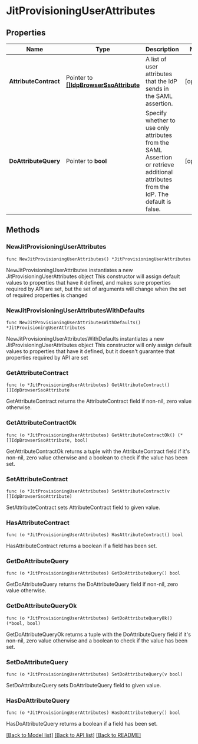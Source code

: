 # JitProvisioningUserAttributes

## Properties

Name | Type | Description | Notes
------------ | ------------- | ------------- | -------------
**AttributeContract** | Pointer to [**[]IdpBrowserSsoAttribute**](IdpBrowserSsoAttribute.md) | A list of user attributes that the IdP sends in the SAML assertion. | [optional] 
**DoAttributeQuery** | Pointer to **bool** | Specify whether to use only attributes from the SAML Assertion or retrieve additional attributes from the IdP. The default is false. | [optional] 

## Methods

### NewJitProvisioningUserAttributes

`func NewJitProvisioningUserAttributes() *JitProvisioningUserAttributes`

NewJitProvisioningUserAttributes instantiates a new JitProvisioningUserAttributes object
This constructor will assign default values to properties that have it defined,
and makes sure properties required by API are set, but the set of arguments
will change when the set of required properties is changed

### NewJitProvisioningUserAttributesWithDefaults

`func NewJitProvisioningUserAttributesWithDefaults() *JitProvisioningUserAttributes`

NewJitProvisioningUserAttributesWithDefaults instantiates a new JitProvisioningUserAttributes object
This constructor will only assign default values to properties that have it defined,
but it doesn't guarantee that properties required by API are set

### GetAttributeContract

`func (o *JitProvisioningUserAttributes) GetAttributeContract() []IdpBrowserSsoAttribute`

GetAttributeContract returns the AttributeContract field if non-nil, zero value otherwise.

### GetAttributeContractOk

`func (o *JitProvisioningUserAttributes) GetAttributeContractOk() (*[]IdpBrowserSsoAttribute, bool)`

GetAttributeContractOk returns a tuple with the AttributeContract field if it's non-nil, zero value otherwise
and a boolean to check if the value has been set.

### SetAttributeContract

`func (o *JitProvisioningUserAttributes) SetAttributeContract(v []IdpBrowserSsoAttribute)`

SetAttributeContract sets AttributeContract field to given value.

### HasAttributeContract

`func (o *JitProvisioningUserAttributes) HasAttributeContract() bool`

HasAttributeContract returns a boolean if a field has been set.

### GetDoAttributeQuery

`func (o *JitProvisioningUserAttributes) GetDoAttributeQuery() bool`

GetDoAttributeQuery returns the DoAttributeQuery field if non-nil, zero value otherwise.

### GetDoAttributeQueryOk

`func (o *JitProvisioningUserAttributes) GetDoAttributeQueryOk() (*bool, bool)`

GetDoAttributeQueryOk returns a tuple with the DoAttributeQuery field if it's non-nil, zero value otherwise
and a boolean to check if the value has been set.

### SetDoAttributeQuery

`func (o *JitProvisioningUserAttributes) SetDoAttributeQuery(v bool)`

SetDoAttributeQuery sets DoAttributeQuery field to given value.

### HasDoAttributeQuery

`func (o *JitProvisioningUserAttributes) HasDoAttributeQuery() bool`

HasDoAttributeQuery returns a boolean if a field has been set.


[[Back to Model list]](../README.md#documentation-for-models) [[Back to API list]](../README.md#documentation-for-api-endpoints) [[Back to README]](../README.md)


